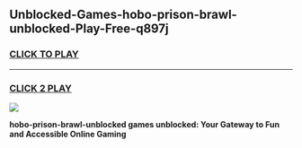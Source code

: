 
## Unblocked-Games-hobo-prison-brawl-unblocked-Play-Free-q897j
<h3>
<a href="https://premium76.site?title=hobo-prison-brawl-unblocked&ref=18A1">CLICK TO PLAY</a></h3>
<hr>

<h3>
<a href="https://premium76.site?title=hobo-prison-brawl-unblocked&ref=18A1">CLICK 2 PLAY</a>
  
</h3>

<a href="https://premium76.site?title=hobo-prison-brawl-unblocked&ref=18A1"><img src="https://clearcache.store/games.png"></a>


**hobo-prison-brawl-unblocked games unblocked: Your Gateway to Fun and Accessible Online Gaming**
